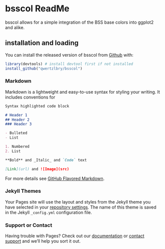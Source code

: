 # bsscol ReadMe

bsscol allows for a simple integration of the BSS base colors into
ggplot2 and alike.

## installation and loading

You can install the released version of bsscol from
[Github](https://github.com/qwertzlbry/bsscol) with:

``` r
library(devtools) # install devtool first if not installed
install_github("qwertzlbry/bsscol")
```
### Markdown

Markdown is a lightweight and easy-to-use syntax for styling your writing. It includes conventions for

```markdown
Syntax highlighted code block

# Header 1
## Header 2
### Header 3

- Bulleted
- List

1. Numbered
2. List

**Bold** and _Italic_ and `Code` text

[Link](url) and ![Image](src)
```

For more details see [GitHub Flavored Markdown](https://guides.github.com/features/mastering-markdown/).

### Jekyll Themes

Your Pages site will use the layout and styles from the Jekyll theme you have selected in your [repository settings](https://github.com/qwertzlbry/bsscol/settings). The name of this theme is saved in the Jekyll `_config.yml` configuration file.

### Support or Contact

Having trouble with Pages? Check out our [documentation](https://docs.github.com/categories/github-pages-basics/) or [contact support](https://support.github.com/contact) and we’ll help you sort it out.
